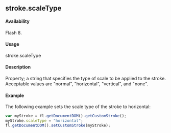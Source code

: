 ## stroke.scaleType

#### Availability

Flash 8.

#### Usage

stroke.scaleType

#### Description

Property; a string that specifies the type of scale to be applied to the stroke. Acceptable values are "normal", "horizontal", "vertical", and "none".

#### Example


The following example sets the scale type of the stroke to horizontal:
```javascript
var myStroke = fl.getDocumentDOM().getCustomStroke(); 
myStroke.scaleType = "horizontal"; 
fl.getDocumentDOM().setCustomStroke(myStroke);

```
